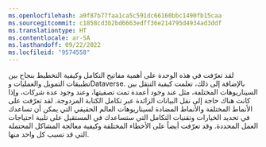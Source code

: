```yaml
---
ms.openlocfilehash: a9f87b77faa1ca5c591dc66160bbc1490fb15caa
ms.sourcegitcommit: c1858cd3b2bd6663edff36e214795d4934ad3ddf
ms.translationtype: HT
ms.contentlocale: ar-SA
ms.lasthandoff: 09/22/2022
ms.locfileid: "9574558"
---
```

لقد تعرّفت في هذه الوحدة على أهمية مفاتيح التكامل وكيفية التخطيط بنجاح بين تطبيقات التمويل والعمليات وDataverse. بالإضافة إلى ذلك، تعلمت كيفية التنقل بين السيناريوهات المختلفة، مثل عند وجود أعمدة تمت تصفيتها، وعند وجود عدة شركات، وإذا كانت هناك حاجة إلى نقل البيانات الزائدة عبر تكامل الكتابة المزدوجة. لقد تعرّفت على الأنماط المختلفة والأنماط المضادة لسيناريوهات العالم الحقيقي التي يمكن أن تساعدك في تحديد الخيارات وتقنيات التكامل التي ستساعدك في المستقبل على تلبية احتياجات العمل المحددة. وقد تعرّفت أيضاً على الأخطاء المختلفة وكيفية معالجة المشاكل المحتملة التي قد تسبب كل واحد منها.